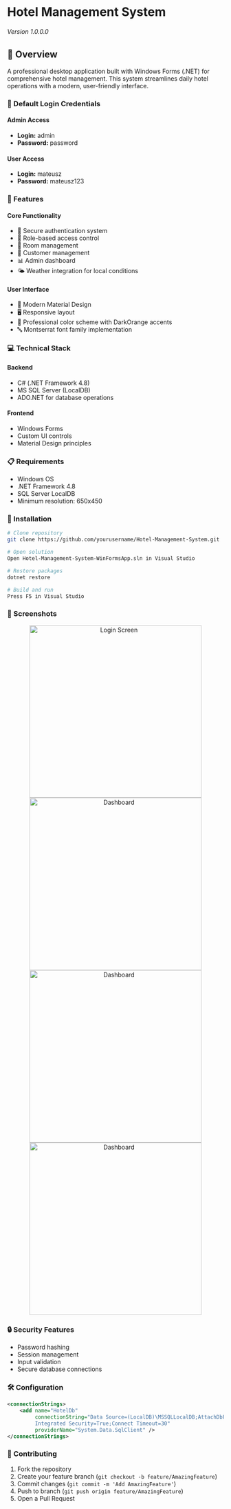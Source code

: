 # Hotel Management System
###### Version 1.0.0.0

## 🌟 Overview
A professional desktop application built with Windows Forms (.NET) for comprehensive hotel management. This system streamlines daily hotel operations with a modern, user-friendly interface.

### 🔑 Default Login Credentials

#### Admin Access
- **Login:** admin
- **Password:** password

#### User Access
- **Login:** mateusz
- **Password:** mateusz123

### 🚀 Features

#### Core Functionality
- 🔐 Secure authentication system
- 👔 Role-based access control
- 🏨 Room management
- 👥 Customer management
- 📊 Admin dashboard
- 🌤️ Weather integration for local conditions

#### User Interface
- 🎨 Modern Material Design
- 🖥️ Responsive layout
- 🌈 Professional color scheme with DarkOrange accents
- 🔤 Montserrat font family implementation

### 💻 Technical Stack

#### Backend
- C# (.NET Framework 4.8)
- MS SQL Server (LocalDB)
- ADO.NET for database operations

#### Frontend
- Windows Forms
- Custom UI controls
- Material Design principles

### 📋 Requirements
- Windows OS
- .NET Framework 4.8
- SQL Server LocalDB
- Minimum resolution: 650x450

### 🔧 Installation

```bash
# Clone repository
git clone https://github.com/yourusername/Hotel-Management-System.git

# Open solution
Open Hotel-Management-System-WinFormsApp.sln in Visual Studio

# Restore packages
dotnet restore

# Build and run
Press F5 in Visual Studio
```

### 📸 Screenshots
<div align="center">
  <img src="https://github.com/user-attachments/assets/e55b14b6-74bb-4995-91ec-238718fea973" alt="Login Screen" width="400"/>
  <img src="https://github.com/user-attachments/assets/5abffcad-0067-49a7-92bf-44876173847c" alt="Dashboard" width="400"/>
  <img src="https://github.com/user-attachments/assets/248be51b-b7b8-4c0a-aaea-860bcbc952d6" alt="Dashboard" width="400"/>
  <img src="https://github.com/user-attachments/assets/111a2d84-eb13-4cee-856a-0a545e897c8b" alt="Dashboard" width="400"/>
</div>


### 🔒 Security Features
- Password hashing
- Session management
- Input validation
- Secure database connections

### 🛠️ Configuration
```xml
<connectionStrings>
    <add name="HotelDb"
         connectionString="Data Source=(LocalDB)\MSSQLLocalDB;AttachDbFilename=|DataDirectory|\HotelManagmentSystem_Db.mdf;
         Integrated Security=True;Connect Timeout=30"
         providerName="System.Data.SqlClient" />
</connectionStrings>
```

### 🤝 Contributing
1. Fork the repository
2. Create your feature branch (`git checkout -b feature/AmazingFeature`)
3. Commit changes (`git commit -m 'Add AmazingFeature'`)
4. Push to branch (`git push origin feature/AmazingFeature`)
5. Open a Pull Request
